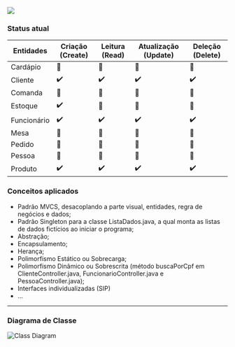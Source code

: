 ![](https://github.com/regis-amaral/ProjetoRavin/blob/26a00626ba9604b7eb31236d6b8e46c22f6fbbad/documentation/printTelaInicial.png)

### Status atual

|   Entidades  | Criação (Create)   | Leitura (Read)     | Atualização (Update) | Deleção (Delete)   |
|--------------|--------------------|--------------------|----------------------|--------------------|
| Cardápio     | 🚧 | 🚧 | 🚧 | 🚧 |
| Cliente      | ✔️ | ✔️ | ✔️  | ✔️ |
| Comanda      | 🚧 | 🚧 | 🚧 | 🚧 |
| Estoque      | ✔️ | 🚧 | 🚧 | 🚧 |
| Funcionário  | ✔️ | ✔️ | ✔️  | ✔️ |
| Mesa         | 🚧 | 🚧 | 🚧 | 🚧 |
| Pedido       | 🚧 | 🚧 | 🚧 | 🚧 |
| Pessoa       | 🚧 | 🚧 | 🚧 | 🚧 |
| Produto      | ✔️ | ✔️ | ✔️ | ✔️ |

### Conceitos aplicados
- Padrão MVCS, desacoplando a parte visual, entidades, regra de negócios e dados;
- Padrão Singleton para a classe ListaDados.java, a qual monta as listas de dados fictícios ao iniciar o programa;
- Abstração;
- Encapsulamento;
- Herança;
- Polimorfismo Estático ou Sobrecarga;
- Polimorfismo Dinâmico ou Sobrescrita (método buscaPorCpf em ClienteController.java, FuncionarioController.java e PessoaController.java);
- Interfaces individualizadas (SIP)
- ...

  
---

### Diagrama de Classe
![Class Diagram](https://github.com/regis-amaral/ProjetoRavin/blob/522c9d95853c838f20f49375083ab8d39b16bd81/documentation/ClassDiagram.png)
